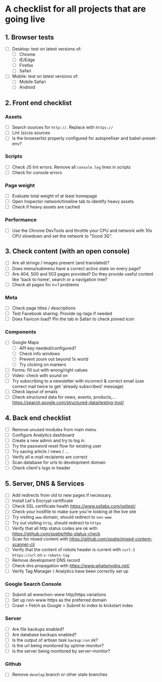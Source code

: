# A checklist for all projects that are going live

## 1. Browser tests
- [ ] Desktop: test on latest versions of:
    - [ ] Chrome
    - [ ] IE/Edge
    - [ ] Firefox
    - [ ] Safari
- [ ] Mobile: test on latest versions of:
    - [ ] Mobile Safari
    - [ ] Android

## 2. Front end checklist

### Assets
- [ ] Search sources for `http://`. Replace with `https://`
- [ ] Lint (s)css sources
- [ ] Is the browserlist properly configured for autoprefixer and babel-preset-env?

### Scripts
- [ ] Check JS lint errors. Remove all `console.log` lines in scripts
- [ ] Check for console errors

### Page weight
- [ ] Evaluate total weight of at least homepage
- [ ] Open Inspector network/timeline tab to identify heavy assets
- [ ] Check if heavy assets are cached

### Performance
- [ ] Use the Chrome DevTools and throttle your CPU and network with 10x CPU slowdown and set the network to "Good 3G".

## 3. Check content (with an open console)
- [ ] Are all strings / images present (and translated)?
- [ ] Does menu/submenu have a correct active state on every page?
- [ ] Are 404, 500 and 503 pages provided? Do they provide useful content like 'back to home', search or a navigation tree?
- [ ] Check all pages for n+1 problems

### Meta
- [ ] Check page titles / descriptions
- [ ] Test Facebook sharing. Provide og-tags if needed
- [ ] Does Favicon load? Pin the tab in Safari to check pinned icon

### Components
- [ ] Google Maps
    - [ ] API key needed/configured?
    - [ ] Check info windows
    - [ ] Prevent zoom out beyond 1x world
    - [ ] Try clicking on markers
- [ ] Forms: fill out with wrong/right values
- [ ] Video: check with sound on
- [ ] Try subscribing to a newsletter with incorrect & correct email (use correct mail twice to get 'already subscribed' message)
- [ ] Check layout of emails
- [ ] Check structured data for news, events, products,... https://search.google.com/structured-data/testing-tool/

## 4. Back end checklist
- [ ] Remove unused modules from main menu
- [ ] Configure Analytics dashboard
- [ ] Create a new admin and try to log in
- [ ] Try the password reset flow for existing user
- [ ] Try saving article / news / ...
- [ ] Verify all e-mail recipients are correct
- [ ] Scan database for urls to development domain
- [ ] Check client's logo in header

## 5. Server, DNS & Services
- [ ] Add redirects from old to new pages if necessary.
- [ ] Install Let's Encrypt certificate
- [ ] Check SSL certificate health https://www.ssllabs.com/ssltest/
- [ ] Check your hostfile to make sure you're looking at the live site
- [ ] Try visiting `www` domain, should redirect to `non-www`
- [ ] Try out visiting `http`, should redirect to `https`
- [ ] Verify that all http status codes are ok with https://github.com/spatie/http-status-check
- [ ] Scan for mixed content with https://github.com/spatie/mixed-content-scanner-cli
- [ ] Verify that the content of robots header is current with `curl-I https://url` on `x-robots-tag`
- [ ] Remove development DNS record
- [ ] Check dns propagation with https://www.whatsmydns.net/
- [ ] Verify Tag Manager / Analytics have been correctly set up

### Google Search Console
- [ ] Submit all www/non-www http/https variations
- [ ] Set up non-www https as the preferred domain
- [ ] Crawl > Fetch as Google > Submit to index to kickstart index

### Server
- [ ] Are file backups enabled?
- [ ] Are database backups enabled?
- [ ] Is the output of artisan task `backup:run` ok?
- [ ] Is the url being monitored by uptime-monitor?
- [ ] Is the server being monitored by server-monitor?

### Github
- [ ] Remove `develop` branch or other stale branches
